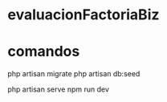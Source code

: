 # evaluacionFactoriaBiz

# comandos

php artisan migrate
php artisan db:seed

php artisan serve
npm run dev